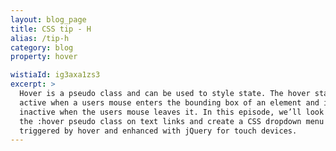 ```yaml
---
layout: blog_page
title: CSS tip - H
alias: /tip-h
category: blog
property: hover

wistiaId: ig3axa1zs3
excerpt: >
  Hover is a pseudo class and can be used to style state. The hover state is 
  active when a users mouse enters the bounding box of an element and is 
  inactive when the users mouse leaves it. In this episode, we’ll look at 
  the :hover pseudo class on text links and create a CSS dropdown menu 
  triggered by hover and enhanced with jQuery for touch devices.
---
```


